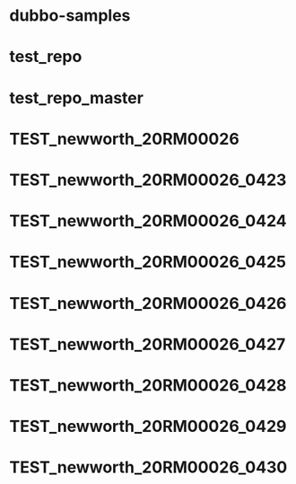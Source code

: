 
# dubbo-samples
# test_repo
# test_repo_master
# TEST_newworth_20RM00026
# TEST_newworth_20RM00026_0423
# TEST_newworth_20RM00026_0424
# TEST_newworth_20RM00026_0425
# TEST_newworth_20RM00026_0426

# TEST_newworth_20RM00026_0427

# TEST_newworth_20RM00026_0428

# TEST_newworth_20RM00026_0429

# TEST_newworth_20RM00026_0430
